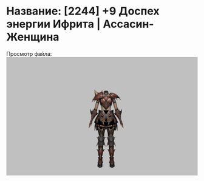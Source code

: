 # Название: [2244] +9 Доспех энергии Ифрита | Ассасин-Женщина

Просмотр файла:
![p070020.png](p070020.png)
